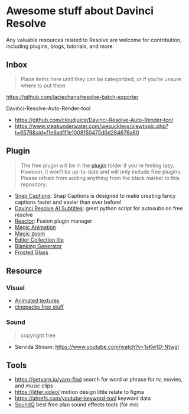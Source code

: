 # Awesome stuff about Davinci Resolve

Any valuable resources related to Resolve are welcome for contribution, including plugins, blogs, tutorials, and more.

## Inbox

> Place items here until they can be categorized, or if you're unsure where to put them

https://github.com/laciechang/resolve-batch-exporter  

Davinci-Resolve-Auto-Render-tool
- https://github.com/cloudjuice/Davinci-Resolve-Auto-Render-tool
- https://www.steakunderwater.com/wesuckless/viewtopic.php?t=6576&sid=f1e6ad1f1e1008150475d0d284676a60

## Plugin

> The free plugin will be in the [plugin](./plugin) folder if you're feeling lazy. However, it won't be up-to-date and will only include free plugins. Please refrain from adding anything from the black market to this repository.

- [Snap Captions](https://github.com/licitfree/snap-captions): Snap Captions is designed to make creating fancy captions faster and easier than ever before!
- [Davinci Resolve AI Subtitles](https://github.com/tmoroney/auto-subs): great python script for autosubs on free resolve
- [Reactor](https://www.steakunderwater.com/wesuckless/viewtopic.php?t=3067): Fusion plugin manager
- [Magic Animation](https://ko-fi.com/s/c83d7e91f7)
- [Magic zoom](https://ko-fi.com/s/ed372d12c6)
- [Editor Collection lite](https://wipptemplates.com/product/editorcollection-lite/)
- [Blanking Generator](https://ko-fi.com/s/9eace83843)
- [Frosted Glass](https://ko-fi.com/s/f6b8f08512)

## Resource

### Visual

- [Animated textures](https://www.premiumbeat.com/blog/free-animated-textures/)
- [cinepacks free stuff](https://cinepacks.store/collections/free-packs)

### Sound

> copyright free

- Servida Stream: https://www.youtube.com/watch?v=1sKw1D-NtwgI

## Tools

- <https://getyarn.io/yarn-find> search for word or phrase for tv, movies, and music clips
- <https://jitter.video/> motion design little relate to figma
- <https://ahrefs.com/youtube-keyword-tool> keyword data
- [SoundQ](https://www.prosoundeffects.com/soundq/) best free plan sound effects tools (for me)
